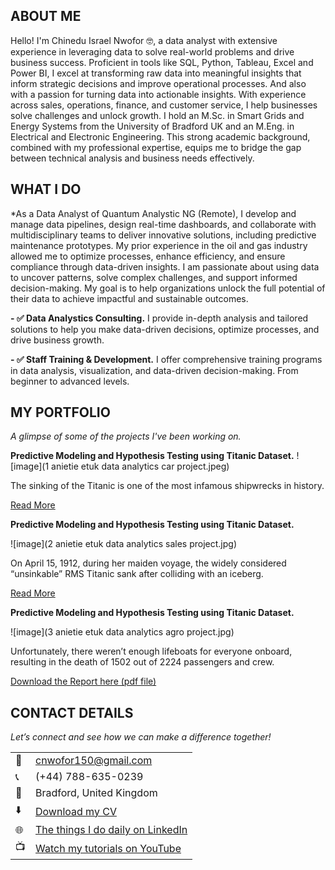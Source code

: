 <!--Section 1: Introduce your self-->
## ABOUT ME

Hello! I'm Chinedu Israel Nwofor 🤓, a data analyst with extensive experience in leveraging data to solve real-world problems and drive business success. Proficient in tools like SQL, Python, Tableau, Excel and Power BI, I excel at transforming raw data into meaningful insights that inform strategic decisions and improve operational processes. And also with a passion for turning data into actionable insights. With experience across sales, operations, finance, and customer service, I help businesses solve challenges and unlock growth. 
I hold an M.Sc. in Smart Grids and Energy Systems from the University of Bradford UK and an M.Eng. in Electrical and Electronic Engineering. This strong academic background, combined with my professional expertise, equips me to bridge the gap between technical analysis and business needs effectively.


<!--Mention your top/relevant skills here - core and soft skills-->
## WHAT I DO

*As a Data Analyst of Quantum Analystic NG (Remote), I develop and manage data pipelines, design real-time dashboards, and collaborate with multidisciplinary teams to deliver innovative solutions, including predictive maintenance prototypes. My prior experience in the oil and gas industry allowed me to optimize processes, enhance efficiency, and ensure compliance through data-driven insights.
I am passionate about using data to uncover patterns, solve complex challenges, and support informed decision-making. My goal is to help organizations unlock the full potential of their data to achieve impactful and sustainable outcomes.

**- ✅ Data Analystics Consulting.**
I provide in-depth analysis and tailored solutions to help you make data-driven decisions, optimize processes, and drive business growth. 

**- ✅ Staff Training & Development.**
I offer comprehensive training programs in data analysis, visualization, and data-driven decision-making. From beginner to advanced levels. 


<!--Section 2: List 3-4 key projects-->
## MY PORTFOLIO 

*A glimpse of some of the projects I've been working on.*

**Predictive Modeling and Hypothesis Testing using Titanic Dataset.**
![image](1 anietie etuk data analytics car project.jpeg)

The sinking of the Titanic is one of the most infamous shipwrecks in history.


[Read More](https://www.linkedin.com/pulse/predictive-modeling-hypothesis-testing-using-titanic-dataset-anietie/)

**Predictive Modeling and Hypothesis Testing using Titanic Dataset.**

![image](2 anietie etuk data analytics sales project.jpg)

On April 15, 1912, during her maiden voyage, the widely considered “unsinkable” RMS Titanic sank after colliding with an iceberg. 

[Read More](https://www.linkedin.com/pulse/predictive-modeling-hypothesis-testing-using-titanic-dataset-anietie/)

**Predictive Modeling and Hypothesis Testing using Titanic Dataset.**

![image](3 anietie etuk data analytics agro project.jpg)

Unfortunately, there weren’t enough lifeboats for everyone onboard, resulting in the death of 1502 out of 2224 passengers and crew. 

<a href="17 How to Present Data to Executives by Anietie Etuk.pdf">Download the Report here (pdf file)</a>


## CONTACT DETAILS

*Let’s connect and see how we can make a difference together!*
<table>
  <tbody>
    <tr>
      <td>📧</td>
      <td><a href="mailto:cnwofor150@gmail.com@gmail.com">cnwofor150@gmail.com</a></td>
    </tr>
    <tr>
      <td>📞</td>
      <td>(+44) 788-635-0239</td>
    </tr>
    <tr>
      <td>📍</td>
      <td>Bradford, United Kingdom</td>
    </tr>
    <tr>
      <td>⬇️</td>
      <td><a href="https://etuk123456.github.io/portfolio1/docs/Profile.pd">Download my CV</a></td>
    </tr>
    <tr>
      <td>🌐</td>
      <td><a href="https://linkedin.com/in/etukanietie">The things I do daily on LinkedIn</a></td>
    </tr>
    <tr>
      <td>📺</td>
      <td><a href="https://www.youtube.com/@LearnwithEtuk">Watch my tutorials on YouTube</a></td>
    </tr>
  </tbody>
</table>

   



